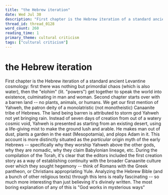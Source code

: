 ```yaml
---
title: "the Hebrew iteration"
date: Wed Jul 30
description: "First chapter is the Hebrew iteration of a standard ancient Levantine cosmology: first there was nothing but primordial chaos (which is also water), then the..."
thread_id: thread_0128
word_count: 260
reading_time: 1
primary_theme: cultural criticism
tags: ["cultural criticism"]
---
```


# the Hebrew iteration

First chapter is the Hebrew iteration of a standard ancient Levantine cosmology: first there was nothing but primordial chaos (which is also water), then the "elohim" (lit. "powers") get together to speak the world into existence, culminating in man and woman. Second chapter starts over with a barren land -- no plants, animals, or humans. We get our first mention of Yahweh, the patron deity of a monolatristic (not monotheistic) Canaanite tribe of Hebrews. The land being barren is attributed to storm god Yahweh not yet bringing rain. Instead of seven days of creation from out of a watery cosmic void, Yahweh is presented as starting from an existing desert, using a life-giving mist to make the ground lush and arable. He makes man out of dust, plants a garden in the east (Mesopotamia), and plops Adam in it. This account is more distinctly situated as the *particular* origin myth of the early Hebrews -- specifically why they worship Yahweh above the other gods, why they are nomadic, why they claim Babylonian lineage, etc. During the compilation of the Torah, it's clear that the editors included the first creation story as a way of establishing continuity with the broader Canaanite culture over which they sought hegemony -- think of Romans with the Greek pantheon, or Christians appropriating Yule. Analyzing the Hebrew Bible (and a bunch of other religious texts) through this lens is really fascinating -- so much more interesting than just believing it's divinely written. The most boring explanation of any of this is "God works in mysterious ways"